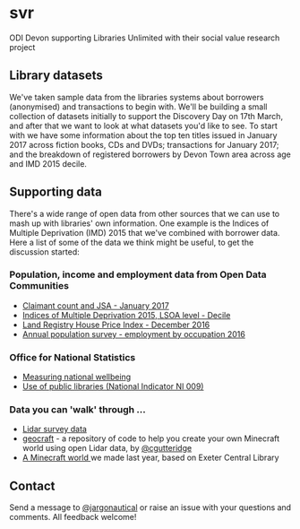 # svr
ODI Devon supporting Libraries Unlimited with their social value research project
## Library datasets
We've taken sample data from the libraries systems about borrowers (anonymised) and transactions to begin with. We'll be building a small collection of datasets initially to support the Discovery Day on 17th March, and after that we want to look at what datasets you'd like to see. To start with we have some information about the top ten titles issued in January 2017 across fiction books, CDs and DVDs; transactions for January 2017; and the breakdown of registered borrowers by Devon Town area across age and IMD 2015 decile.
## Supporting data
There's a wide range of open data from other sources that we can use to mash up with libraries' own information. One example is the Indices of Multiple Deprivation (IMD) 2015 that we've combined with borrower data. Here a list of some of the data we think might be useful, to get the discussion started:
### Population, income and employment data from Open Data Communities 
- [Claimant count and JSA - January 2017](https://github.com/ODIDevon/svr/blob/master/other_data/labour-force%7Cunemployment%7Cclaimant-rate%7Cby-age.csv)
- [Indices of Multiple Deprivation 2015, LSOA level - Decile](https://github.com/ODIDevon/svr/blob/master/other_data/societal-wellbeing%7Cimd%7Cindices.csv)
- [Land Registry House Price Index - December 2016](https://github.com/ODIDevon/svr/blob/master/other_data/5218bf72-509e-436c-bc8a-c998d7f4451a.csv)
- [Annual population survey - employment by occupation 2016](https://github.com/ODIDevon/svr/blob/master/other_data/labour-force%7Cemployment%7Ccount%7Cby-occupation.csv)

### Office for National Statistics
- [Measuring national wellbeing](https://www.ons.gov.uk/peoplepopulationandcommunity/wellbeing/datasets/measuringnationalwellbeingdomainsandmeasures)
- [Use of public libraries (National Indicator NI 009)](https://data.gov.uk/dataset/ni-009-use-of-public-libraries)

### Data you can 'walk' through ...
- [Lidar survey data](https://data.gov.uk/publisher/environment-agency)
- [geocraft](http://github.com/cgutteridge/geocraft) - a repository of code to help you create your own Minecraft world using open Lidar data, by [@cgutteridge](http://github.com/cgutteridge)
- [A Minecraft world ](https://github.com/jargonautical/minecraft-discovery/blob/master/ExeterCathedral.zip)we made last year, based on Exeter Central Library

## Contact
Send a message to [@jargonautical](http://github.com/jargonautical) or raise an issue with your questions and comments. All feedback welcome!
